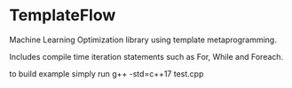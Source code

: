 # TemplateFlow
Machine Learning Optimization library using template metaprogramming.

Includes compile time iteration statements such as For, While and Foreach.

to build example simply run g++ -std=c++17 test.cpp
